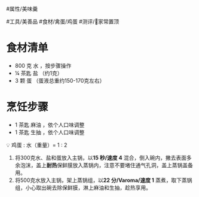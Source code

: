 #属性/美味羹 
 
#工具/美善品 
#食材/禽蛋/鸡蛋 
#测评/📌家常置顶

# 食材清单

- 800 克 水 ，按步骤操作
- ¼ 茶匙 盐 （约1克）
- 3 颗 蛋 （蛋液总重约150-170克左右）
# 烹饪步骤

- 1 茶匙 麻油 ，依个人口味调整
- 1 茶匙 生抽 ，依个人口味调整

<aside> 💡 鸡蛋 : 水（重量）= 1 : 2

</aside>

1. 将300克水、盐和蛋放入主锅，以**15 秒/速度 4** 混合，倒入碗内，撇去表面多余泡沫，盖上**耐热**保鲜膜放入蒸锅内，注意不要堵住通气孔洞，盖上蒸锅盖备用。
2. 将500克水放入主锅，架上蒸锅组，以**22 分/Varoma/速度 1** 蒸煮，取下蒸锅组，小心取出碗去除保鲜膜，淋上麻油和生抽，趁热享用。